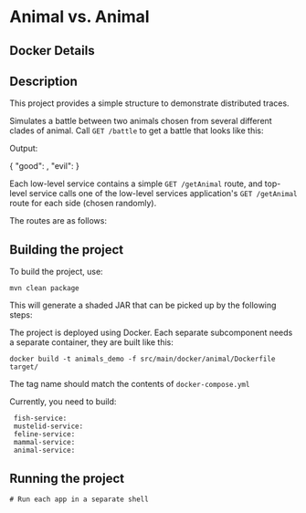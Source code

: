 # Animal vs. Animal

## Docker Details

## Description

This project provides a simple structure to demonstrate distributed traces.

Simulates a battle between two animals chosen from several different clades of animal. Call `GET /battle` to get a 
battle that looks like this:

Output:

{
"good": <animal1>,
"evil": <animal1>
}

Each low-level service contains a simple `GET /getAnimal` route, and top-level service calls one of the low-level services
application's `GET /getAnimal` route for each side (chosen randomly).

The routes are as follows:


## Building the project

To build the project, use:

```shell
mvn clean package
```

This will generate a shaded JAR that can be picked up by the following steps:

The project is deployed using Docker. Each separate subcomponent needs a separate container, they are built like this:

```shell
docker build -t animals_demo -f src/main/docker/animal/Dockerfile target/
```

The tag name should match the contents of `docker-compose.yml`

Currently, you need to build:

```
 fish-service:
 mustelid-service:
 feline-service:
 mammal-service:
 animal-service:
```


## Running the project

```shell
# Run each app in a separate shell
```